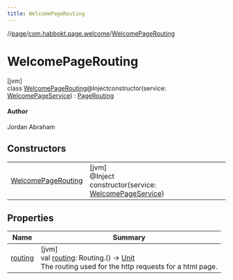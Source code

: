 ```yaml
---
title: WelcomePageRouting
---
```

//[page](../../../index.html)/[com.habbokt.page.welcome](../index.html)/[WelcomePageRouting](index.html)



# WelcomePageRouting



[jvm]\
class [WelcomePageRouting](index.html)@Injectconstructor(service: [WelcomePageService](../-welcome-page-service/index.html)) : [PageRouting](../../com.habbokt.page/-page-routing/index.html)

#### Author



Jordan Abraham



## Constructors


| | |
|---|---|
| [WelcomePageRouting](-welcome-page-routing.html) | [jvm]<br>@Inject<br>constructor(service: [WelcomePageService](../-welcome-page-service/index.html)) |


## Properties


| Name | Summary |
|---|---|
| [routing](../../com.habbokt.page/-page-routing/routing.html) | [jvm]<br>val [routing](../../com.habbokt.page/-page-routing/routing.html): Routing.() -&gt; [Unit](https://kotlinlang.org/api/latest/jvm/stdlib/kotlin/-unit/index.html)<br>The routing used for the http requests for a html page. |


